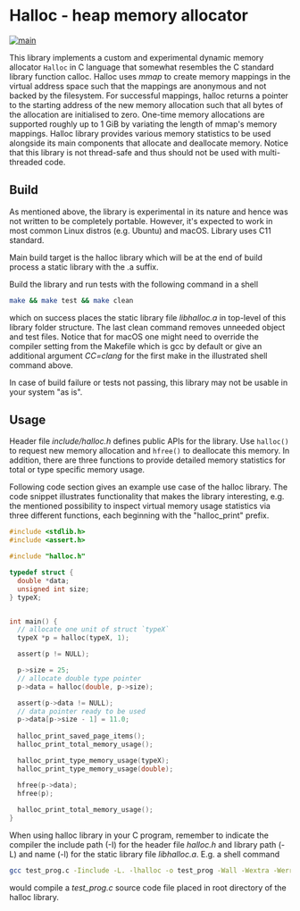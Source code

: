 # Halloc - heap memory allocator #

[![main](https://github.com/elmomoilanen/Halloc/actions/workflows/main.yml/badge.svg)](https://github.com/elmomoilanen/Halloc/actions/workflows/main.yml)

This library implements a custom and experimental dynamic memory allocator `Halloc` in C language that somewhat resembles the C standard library function calloc. Halloc uses *mmap* to create memory mappings in the virtual address space such that the mappings are anonymous and not backed by the filesystem. For successful mappings, halloc returns a pointer to the starting address of the new memory allocation such that all bytes of the allocation are initialised to zero. One-time memory allocations are supported roughly up to 1 GiB by variating the length of mmap's memory mappings. Halloc library provides various memory statistics to be used alongside its main components that allocate and deallocate memory. Notice that this library is not thread-safe and thus should not be used with multi-threaded code.

## Build ##

As mentioned above, the library is experimental in its nature and hence was not written to be completely portable. However, it's expected to work in most common Linux distros (e.g. Ubuntu) and macOS. Library uses C11 standard.

Main build target is the halloc library which will be at the end of build process a static library with the .a suffix.

Build the library and run tests with the following command in a shell

```bash
make && make test && make clean
```

which on success places the static library file *libhalloc.a* in top-level of this library folder structure. The last clean command removes unneeded object and test files. Notice that for macOS one might need to override the compiler setting from the Makefile which is gcc by default or give an additional argument *CC=clang* for the first make in the illustrated shell command above.

In case of build failure or tests not passing, this library may not be usable in your system "as is".

## Usage ##

Header file *include/halloc.h* defines public APIs for the library. Use `halloc()` to request new memory allocation and `hfree()` to deallocate this memory. In addition, there are three functions to provide detailed memory statistics for total or type specific memory usage.

Following code section gives an example use case of the halloc library. The code snippet illustrates functionality that makes the library interesting, e.g. the mentioned possibility to inspect virtual memory usage statistics via three different functions, each beginning with the "halloc_print" prefix.

```C
#include <stdlib.h>
#include <assert.h>

#include "halloc.h"

typedef struct {
  double *data;
  unsigned int size;
} typeX;


int main() {
  // allocate one unit of struct `typeX`
  typeX *p = halloc(typeX, 1);

  assert(p != NULL);

  p->size = 25;
  // allocate double type pointer
  p->data = halloc(double, p->size);

  assert(p->data != NULL);
  // data pointer ready to be used
  p->data[p->size - 1] = 11.0; 
  
  halloc_print_saved_page_items();
  halloc_print_total_memory_usage();

  halloc_print_type_memory_usage(typeX);
  halloc_print_type_memory_usage(double);

  hfree(p->data);
  hfree(p);
  
  halloc_print_total_memory_usage();
}
```

When using halloc library in your C program, remember to indicate the compiler the include path (-I) for the header file *halloc.h* and library path (-L) and name (-l) for the static library file *libhalloc.a*. E.g. a shell command

```bash
gcc test_prog.c -Iinclude -L. -lhalloc -o test_prog -Wall -Wextra -Werror -std=c11 -g
```

would compile a *test_prog.c* source code file placed in root directory of the halloc library.
